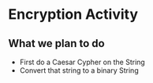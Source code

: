 # Encryption Activity
## What we plan to do
- First do a Caesar Cypher on the String
- Convert that string to a binary String